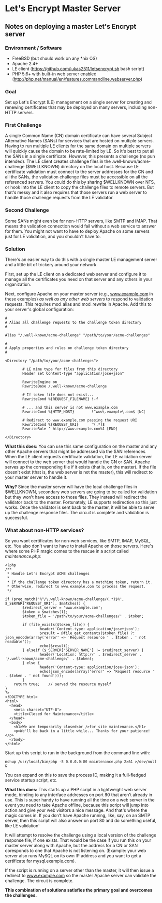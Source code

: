 # Let's Encrypt Master Server
## Notes on deploying a master Let's Encrypt server

### Environment / Software
* FreeBSD (but should work on any *nix OS)
* Apache 2.4+
* LE client (https://github.com/lukas2511/letsencrypt.sh bash script)
* PHP 5.6+ with built-in web server enabled (http://php.net/manual/en/features.commandline.webserver.php)

### Goal
Set up Let's Encrypt (LE) management on a single server for creating and renewing certificates that may be deployed on many servers, including non-HTTP servers.

### First Challenge
A single Common Name (CN) domain certificate can have several Subject Alternative Names (SANs) for services that are hosted on multiple servers. Having to run multiple LE clients for the same domain on multiple servers will quickly cause the domain to be rate-limited by LE.  So it's best to put all the SANs in a single certificate. However, this presents a challenge (no pun intended).  The LE client creates challenge files in the .well-known/acme-challenge ($WELLKNOWN) directory on the local host. Because LE certificate validation must connect to the server addresses for the CN and all the SANs, the validation challenge files must be accessible on all the referenced servers.  You could do this by sharing $WELLKNOWN over NFS, or hook into the LE client to copy the challenge files to remote servers. But that's messy and it also requires that those servers run a web server to handle those challenge requests from the LE validator.

### Second Challenge
Some SANs might even be for non-HTTP servers, like SMTP and IMAP. That means the validation connection would fail without a web service to answer for them.  You might not want to have to deploy Apache on some servers just for LE validation, and you shouldn't have to.

### Solution
There's an easier way to do this with a single master LE management server and a little bit of trickery around your network.

First, set up the LE client on a dedicated web server and configure it to manage all the certificates you need on that server and any others in your organization.

Next, configure Apache on your master server (e.g., www.example.com in these examples) *as well as any other web servers* to respond to validation requests. This requires mod_alias and mod_rewrite in Apache. Add this to your server's global configuration:

```
#
# Alias all challenge requests to the challenge token directory
#

Alias "/.well-known/acme-challenge" "/path/to/your/acme-challenges"

#
# Apply properties and rules on challenge token directory
#

<Directory "/path/to/your/acme-challenges">

        # LE mime type for files from this directory
        Header set Content-Type "application/jose+json"

        RewriteEngine on
        RewriteBase /.well-known/acme-challenge

        # If token file does not exist...
        RewriteCond %{REQUEST_FILENAME} !-f

        # ... and this server is not www.example.com
        RewriteCond %{HTTP_HOST}        !^www\.example\.com$ [NC]

        # Redirect to www.example.com passing the request URI
        RewriteCond %{REQUEST_URI}      ^(.*)$
        RewriteRule ^ http://www.example.com%1 [END]

</Directory>
```

**What this does:** You can use this same configuration on the master and any other Apache servers that might be addressed via the SAN references. When the LE client requests certificate validation, the LE validation server will connect to the web server that would handle the CN or SAN. Apache serves up the corresponding file if it exists (that is, on the master).  If the file doesn't exist (that is, the web server is not the master), this will redirect to your master server to handle it.

**Why?** Since the master server will have the local challenge files in $WELLKNOWN, secondary web servers are going to be called for validation but they won't have access to those files. They instead will redirect the validator back to the master. Fortunately, LE supports redirection so this just works.  Once the validator is sent back to the master, it will be able to serve up the challenge response files.  The circuit is complete and validation is successful.

### What about non-HTTP services?

So you want certificates for non-web services, like SMTP, IMAP, MySQL, etc.  You also don't want to have to install Apache on those servers. Here's where some PHP magic comes to the rescue in a script called *maintenance.php*:

```
<?php
/**
 * Handle Let's Encrypt ACME challenges
 *
 * If the challenge token directory has a matching token, return it.
 * Otherwise, redirect to www.example.com to process the request.
 */

if (preg_match('%^/\.well-known/acme-challenge/(.*)$%', $_SERVER["REQUEST_URI"], $matches)) {
        $redirect_server = 'www.example.com';
        $token = $matches[1];
        $token_file = '/path/to/your/acme-challenges/' . $token;

        if (file_exists($token_file)) {
                header('Content-type: application/jose+json');
                $result = @file_get_contents($token_file) ?: json_encode(array('error' => 'Request resource ' . $token . ' not readable'));
                echo($result);
        } elseif ($_SERVER['SERVER_NAME'] != $redirect_server) {
                header('Location: http://' . $redirect_server . '/.well-known/acme-challenge/' . $token);
        } else {
                header('Content-type: application/jose+json');
                echo(json_encode(array('error' => 'Request resource ' . $token . ' not found')));
        }
    return true;    // served the resource myself
}
?>
<!DOCTYPE html>
<html>
  <head>
    <meta charset="UTF-8">
    <title>Closed for Maintenance</title>
  </head>
  <body>
    <h1>We are temporarily closed<br />for site maintenance.</h1>
    <p>We'll be back in a little while... Thanks for your patience!</p>
  </body>
</html>
```

Start up this script to run in the background from the command line with:

```
nohup /usr/local/bin/php -S 0.0.0.0:80 maintenance.php 2>&1 >/dev/null &
```

You can expand on this to save the process ID, making it a full-fledged service startup script, etc.

**What this does:** This starts up a PHP script in a lightweight web server mode, binding to any interface addresses on port 80 that aren't already in use. This is super handy to have running all the time on a web server in the event you need to take Apache offline, because this script will jump into action and give your web visitors a nice message.  And that's where the magic comes in. If you don't have Apache running, like, say, on an SMTP server, then this script will also answer on port 80 and do something useful, like LE validation!

It will attempt to resolve the challenge using a local version of the challenge response file, if one exists.  That would be the case if you run this on your master server along with Apache, but the address for a CN or SAN coresponds to one that Apache is not listening on.  (Example: your web server also runs MySQL on its own IP address and you want to get a certificate for mysql.example.com).

If the script is running on a server other than the master, it will then issue a redirect to www.example.com so the master Apache server can validate the challenge.  The circuit is complete.

**This combination of solutions satisfies the primary goal and overcomes the challenges.**


